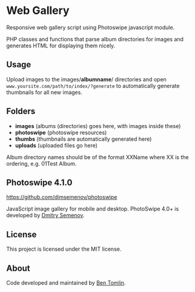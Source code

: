 # Web Gallery

Responsive web gallery script using Photoswipe javascript module.

PHP classes and functions that parse album directories for images and generates HTML for displaying them nicely.

## Usage

Upload images to the images/**albumname**/ directories and open `www.yoursite.com/path/to/index/?generate` to
automatically generate thumbnails for all new images.

## Folders

* __images__      (albums (directories) goes here, with images inside these)
* __photoswipe__  (photoswipe resources)
* __thumbs__      (thumbnails are automatically generated here)
* __uploads__     (uploaded files go here)

Album directory names should be of the format XXName where XX is the ordering, e.g. 01Test Album.


## Photoswipe 4.1.0

https://github.com/dimsemenov/photoswipe

JavaScript image gallery for mobile and desktop.
PhotoSwipe 4.0+ is developed by [Dmitry Semenov](http://twitter.com/dimsemenov).

## License

This project is licensed under the MIT license.

## About

Code developed and maintained by [Ben Tomlin](http://tomlin.no).